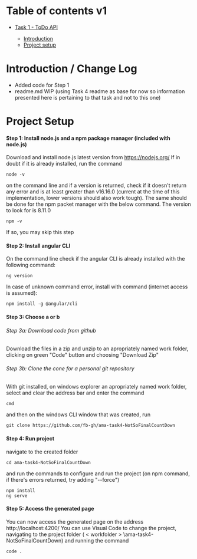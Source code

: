 # <a name="toc">Table of contents v1

* [Task 1 - ToDo API](#tdapi)

	* [Introduction](#int)
	* [Project setup](#ps)

# <a name="int">Introduction / Change Log

- Added code for Step 1
- readme.md WIP (using Task 4 readme as base for now so information presented here is pertaining to that task and not to this one)

# <a name="ps">Project Setup

 #### Step 1: Install node.js and a npm package manager (included with node.js)
Download and install node.js latest version from https://nodejs.org/
	If in doubt if it is already installed, run the command 
	
  
	node -v

on the command line and if a version is returned, check if it doesn't return any error and is at least greater than v16.16.0 (current at the time of this implementation, lower versions should also work tough). 
The same should be done for the npm packet manager with the below command. The version to look for is 8.11.0
	
  
	npm -v


If so, you may skip this step
	
 #### Step 2: Install angular CLI
 
 On the command line check if the angular CLI is already installed with the following command:
	
  
	ng version

In case of unknown command error, install with command (internet access is assumed):	
  
	npm install -g @angular/cli

 #### Step 3: Choose a or b
 ###### Step 3a: Download code from github
Download the files in a zip and unzip to an apropriately named work folder, clicking on green "Code" button and choosing "Download Zip"

 ###### Step 3b: Clone the cone for a personal git repository
With git installed, on windows explorer an apropriately named work folder, select and clear the address bar and enter the command
	
  
	cmd

and then on the windows CLI window that was created, run 
	
  
	git clone https://github.com/fb-gh/ama-task4-NotSoFinalCountDown

 #### Step 4: Run project

navigate to the created folder 
	
  
	cd ama-task4-NotSoFinalCountDown

and run the commands to configure and run the project (on npm command, if there's errors returned, try adding "--force")
	
  
	npm install
	ng serve

 #### Step 5: Access the generated page

You can now access the generated page on the address http://localhost:4200/
You can use Visual Code to change the project, navigating to the project folder ( < workfolder > \ama-task4-NotSoFinalCountDown) and running the command 
	
  
	code .
